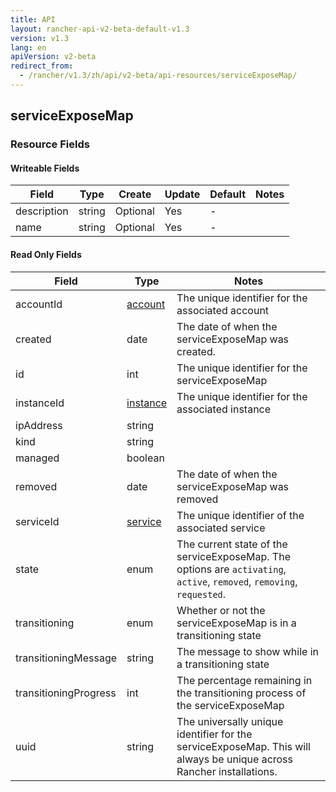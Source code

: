 ```yaml
---
title: API
layout: rancher-api-v2-beta-default-v1.3
version: v1.3
lang: en
apiVersion: v2-beta
redirect_from:
  - /rancher/v1.3/zh/api/v2-beta/api-resources/serviceExposeMap/
---
```


## serviceExposeMap



### Resource Fields

#### Writeable Fields

Field | Type | Create | Update | Default | Notes
---|---|---|---|---|---
description | string | Optional | Yes | - | 
name | string | Optional | Yes | - | 


#### Read Only Fields

Field | Type   | Notes
---|---|---
accountId | [account]({{site.baseurl}}/rancher/{{page.version}}/{{page.lang}}/api/{{page.apiVersion}}/api-resources/account/)  | The unique identifier for the associated account
created | date  | The date of when the serviceExposeMap was created.
id | int  | The unique identifier for the serviceExposeMap
instanceId | [instance]({{site.baseurl}}/rancher/{{page.version}}/{{page.lang}}/api/{{page.apiVersion}}/api-resources/instance/)  | The unique identifier for the associated instance
ipAddress | string  | 
kind | string  | 
managed | boolean  | 
removed | date  | The date of when the serviceExposeMap was removed
serviceId | [service]({{site.baseurl}}/rancher/{{page.version}}/{{page.lang}}/api/{{page.apiVersion}}/api-resources/service/)  | The unique identifier of the associated service
state | enum  | The current state of the serviceExposeMap. The options are `activating`, `active`, `removed`, `removing`, `requested`.
transitioning | enum  | Whether or not the serviceExposeMap is in a transitioning state
transitioningMessage | string  | The message to show while in a transitioning state
transitioningProgress | int  | The percentage remaining in the transitioning process of the serviceExposeMap
uuid | string  | The universally unique identifier for the serviceExposeMap. This will always be unique across Rancher installations.


<br>
